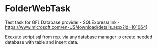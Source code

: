 # FolderWebTask
Test task for GFL
Database provider - SQLExpress(link - https://www.microsoft.com/en-US/download/details.aspx?id=101064)

Exexute script.sql from rep. via any database manager to create needed database with table and insert data.
